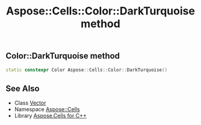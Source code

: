 ﻿---
title: Aspose::Cells::Color::DarkTurquoise method
linktitle: DarkTurquoise
second_title: Aspose.Cells for C++ API Reference
description: 'How to use DarkTurquoise method of Aspose::Cells::Color class in C++.'
type: docs
weight: 1100
url: /cpp/aspose.cells/color/darkturquoise/
---
## Color::DarkTurquoise method




```cpp
static constexpr Color Aspose::Cells::Color::DarkTurquoise()
```

## See Also

* Class [Vector](../../vector/)
* Namespace [Aspose::Cells](../../)
* Library [Aspose.Cells for C++](../../../)

